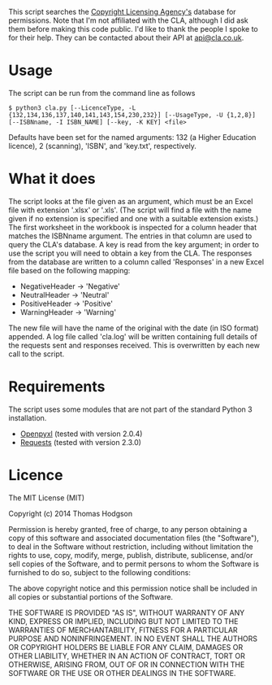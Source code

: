 This script searches the [Copyright Licensing Agency's](http://www.cla.co.uk) database for permissions. Note that I'm not affiliated with the CLA, although I did ask them before making this code public. I'd like to thank the people I spoke to for their help. They can be contacted about their API at <api@cla.co.uk>.

# Usage

The script can be run from the command line as follows

```
$ python3 cla.py [--LicenceType, -L {132,134,136,137,140,141,143,154,230,232}] [--UsageType, -U {1,2,8}] [--ISBNname, -I ISBN_NAME] [--key, -K KEY] <file>
```

Defaults have been set for the named arguments: 132 (a Higher Education licence), 2 (scanning), 'ISBN', and 'key.txt', respectively.

# What it does

The script looks at the file given as an argument, which must be an Excel file with extension '.xlsx' or '.xls'. (The script will find a file with the name given if no extension is specified and one with a suitable extension exists.) The first worksheet in the workbook is inspected for a column header that matches the ISBNname argument. The entries in that column are used to query the CLA's database. A key is read from the key argument; in order to use the script you will need to obtain a key from the CLA. The responses from the database are written to a column called 'Responses' in a new Excel file based on the following mapping:

* NegativeHeader -> 'Negative'
* NeutralHeader -> 'Neutral'
* PositiveHeader -> 'Positive'
* WarningHeader -> 'Warning'

The new file will have the name of the original with the date (in ISO format) appended. A log file called 'cla.log' will be written containing full details of the requests sent and responses received. This is overwritten by each new call to the script.

# Requirements

The script uses some modules that are not part of the standard Python 3 installation.

* [Openpyxl](https://pythonhosted.org/openpyxl/) (tested with version 2.0.4)
* [Requests](http://docs.python-requests.org/en/latest/) (tested with version 2.3.0)

# Licence

The MIT License (MIT)

Copyright (c) 2014 Thomas Hodgson

Permission is hereby granted, free of charge, to any person obtaining a copy
of this software and associated documentation files (the "Software"), to deal
in the Software without restriction, including without limitation the rights
to use, copy, modify, merge, publish, distribute, sublicense, and/or sell
copies of the Software, and to permit persons to whom the Software is
furnished to do so, subject to the following conditions:

The above copyright notice and this permission notice shall be included in
all copies or substantial portions of the Software.

THE SOFTWARE IS PROVIDED "AS IS", WITHOUT WARRANTY OF ANY KIND, EXPRESS OR
IMPLIED, INCLUDING BUT NOT LIMITED TO THE WARRANTIES OF MERCHANTABILITY,
FITNESS FOR A PARTICULAR PURPOSE AND NONINFRINGEMENT. IN NO EVENT SHALL THE
AUTHORS OR COPYRIGHT HOLDERS BE LIABLE FOR ANY CLAIM, DAMAGES OR OTHER
LIABILITY, WHETHER IN AN ACTION OF CONTRACT, TORT OR OTHERWISE, ARISING FROM,
OUT OF OR IN CONNECTION WITH THE SOFTWARE OR THE USE OR OTHER DEALINGS IN
THE SOFTWARE.
